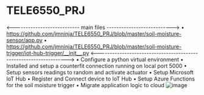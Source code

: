 # TELE6550_PRJ
<--------------------------- main files --------------------------->
 • https://github.com/jmninja/TELE6550_PRJ/blob/master/soil-moisture-sensor/app.py
 • https://github.com/jmninja/TELE6550_PRJ/blob/master/soil-moisture-trigger/iot-hub-trigger/__init__.py
<------------------------------------------------------------------>
•	Configure a python virtual environment
•	Installed and setup a counterfit connection running on local port 5000
•	Setup sensors readings to random and activate actuator
•	Setup Microsoft IoT Hub 
•	Register and Connect device to IoT Hub
•	Setup Azure Functions for the soil moisture trigger
•	Migrate application logic to cloud 
![image](https://user-images.githubusercontent.com/40396923/208219520-432a986a-48a6-425c-bdaa-31058a29e9ff.png)
